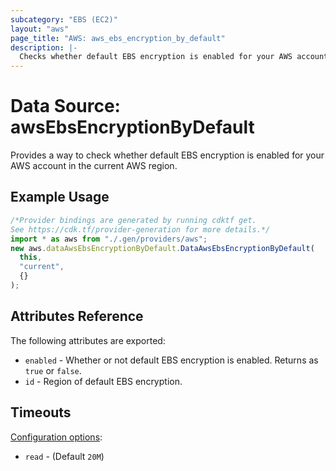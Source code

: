 ```yaml
---
subcategory: "EBS (EC2)"
layout: "aws"
page_title: "AWS: aws_ebs_encryption_by_default"
description: |-
  Checks whether default EBS encryption is enabled for your AWS account in the current AWS region.
---
```


# Data Source: awsEbsEncryptionByDefault

Provides a way to check whether default EBS encryption is enabled for your AWS account in the current AWS region.

## Example Usage

```typescript
/*Provider bindings are generated by running cdktf get.
See https://cdk.tf/provider-generation for more details.*/
import * as aws from "./.gen/providers/aws";
new aws.dataAwsEbsEncryptionByDefault.DataAwsEbsEncryptionByDefault(
  this,
  "current",
  {}
);

```

## Attributes Reference

The following attributes are exported:

* `enabled` - Whether or not default EBS encryption is enabled. Returns as `true` or `false`.
* `id` - Region of default EBS encryption.

## Timeouts

[Configuration options](https://developer.hashicorp.com/terraform/language/resources/syntax#operation-timeouts):

* `read` - (Default `20M`)
